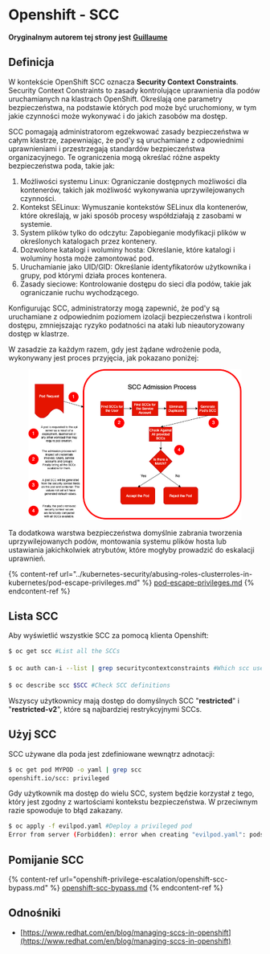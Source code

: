 # Openshift - SCC

**Oryginalnym autorem tej strony jest** [**Guillaume**](https://www.linkedin.com/in/guillaume-c-ab4b9a196/en)

## Definicja

W kontekście OpenShift SCC oznacza **Security Context Constraints**. Security Context Constraints to zasady kontrolujące uprawnienia dla podów uruchamianych na klastrach OpenShift. Określają one parametry bezpieczeństwa, na podstawie których pod może być uruchomiony, w tym jakie czynności może wykonywać i do jakich zasobów ma dostęp.

SCC pomagają administratorom egzekwować zasady bezpieczeństwa w całym klastrze, zapewniając, że pod'y są uruchamiane z odpowiednimi uprawnieniami i przestrzegają standardów bezpieczeństwa organizacyjnego. Te ograniczenia mogą określać różne aspekty bezpieczeństwa poda, takie jak:

1. Możliwości systemu Linux: Ograniczanie dostępnych możliwości dla kontenerów, takich jak możliwość wykonywania uprzywilejowanych czynności.
2. Kontekst SELinux: Wymuszanie kontekstów SELinux dla kontenerów, które określają, w jaki sposób procesy współdziałają z zasobami w systemie.
3. System plików tylko do odczytu: Zapobieganie modyfikacji plików w określonych katalogach przez kontenery.
4. Dozwolone katalogi i woluminy hosta: Określanie, które katalogi i woluminy hosta może zamontować pod.
5. Uruchamianie jako UID/GID: Określanie identyfikatorów użytkownika i grupy, pod którymi działa proces kontenera.
6. Zasady sieciowe: Kontrolowanie dostępu do sieci dla podów, takie jak ograniczanie ruchu wychodzącego.

Konfigurując SCC, administratorzy mogą zapewnić, że pod'y są uruchamiane z odpowiednim poziomem izolacji bezpieczeństwa i kontroli dostępu, zmniejszając ryzyko podatności na ataki lub nieautoryzowany dostęp w klastrze.

W zasadzie za każdym razem, gdy jest żądane wdrożenie poda, wykonywany jest proces przyjęcia, jak pokazano poniżej:

<figure><img src="../../.gitbook/assets/Managing SCCs in OpenShift-1.png" alt=""><figcaption></figcaption></figure>

Ta dodatkowa warstwa bezpieczeństwa domyślnie zabrania tworzenia uprzywilejowanych podów, montowania systemu plików hosta lub ustawiania jakichkolwiek atrybutów, które mogłyby prowadzić do eskalacji uprawnień.

{% content-ref url="../kubernetes-security/abusing-roles-clusterroles-in-kubernetes/pod-escape-privileges.md" %}
[pod-escape-privileges.md](../kubernetes-security/abusing-roles-clusterroles-in-kubernetes/pod-escape-privileges.md)
{% endcontent-ref %}

## Lista SCC

Aby wyświetlić wszystkie SCC za pomocą klienta Openshift:
```bash
$ oc get scc #List all the SCCs

$ oc auth can-i --list | grep securitycontextconstraints #Which scc user can use

$ oc describe scc $SCC #Check SCC definitions
```
Wszyscy użytkownicy mają dostęp do domyślnych SCC "**restricted**" i "**restricted-v2**", które są najbardziej restrykcyjnymi SCCs.

## Użyj SCC

SCC używane dla poda jest zdefiniowane wewnątrz adnotacji:
```bash
$ oc get pod MYPOD -o yaml | grep scc
openshift.io/scc: privileged
```
Gdy użytkownik ma dostęp do wielu SCC, system będzie korzystał z tego, który jest zgodny z wartościami kontekstu bezpieczeństwa. W przeciwnym razie spowoduje to błąd zakazany.
```bash
$ oc apply -f evilpod.yaml #Deploy a privileged pod
Error from server (Forbidden): error when creating "evilpod.yaml": pods "evilpod" is forbidden: unable to validate against any security context constrain
```
## Pomijanie SCC

{% content-ref url="openshift-privilege-escalation/openshift-scc-bypass.md" %}
[openshift-scc-bypass.md](openshift-privilege-escalation/openshift-scc-bypass.md)
{% endcontent-ref %}

## Odnośniki

* [https://www.redhat.com/en/blog/managing-sccs-in-openshift](https://www.redhat.com/en/blog/managing-sccs-in-openshift)
